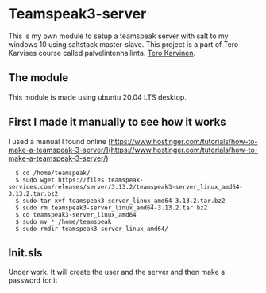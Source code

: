 # Teamspeak3-server
This is my own module to setup a teamspeak server with salt to my windows 10 using saltstack master-slave. This project is a part of Tero Karvises course called palvelintenhallinta. [Tero Karvinen](https://terokarvinen.com/).

## The module
This module is made using ubuntu 20.04 LTS desktop.
## First I made it manually to see how it works
I used a manual I found online [https://www.hostinger.com/tutorials/how-to-make-a-teamspeak-3-server/](https://www.hostinger.com/tutorials/how-to-make-a-teamspeak-3-server/)

      $ cd /home/teamspeak/
      $ sudo wget https://files.teamspeak-services.com/releases/server/3.13.2/teamspeak3-server_linux_amd64-3.13.2.tar.bz2
      $ sudo tar xvf teamspeak3-server_linux_amd64-3.13.2.tar.bz2
      $ sudo rm teamspeak3-server_linux_amd64-3.13.2.tar.bz2
      $ cd teamspeak3-server_linux_amd64
      $ sudo mv * /home/teamspeak
      $ sudo rmdir teamspeak3-server_linux_amd64/
## Init.sls
Under work. It will create the user and the server and then make a password for it
